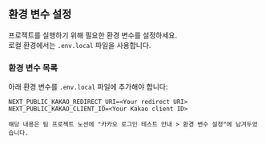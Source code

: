 ## 환경 변수 설정

프로젝트를 실행하기 위해 필요한 환경 변수를 설정하세요.  
로컬 환경에서는 `.env.local` 파일을 사용합니다.

### 환경 변수 목록

아래 환경 변수를 `.env.local` 파일에 추가해야 합니다:

```env
NEXT_PUBLIC_KAKAO_REDIRECT_URI=<Your redirect URI>
NEXT_PUBLIC_KAKAO_CLIENT_ID=<Your Kakao client ID>

해당 내용은 팀 프로젝트 노션에 "카카오 로그인 테스트 안내 > 환경 변수 설정"에 남겨두었습니다.
```
